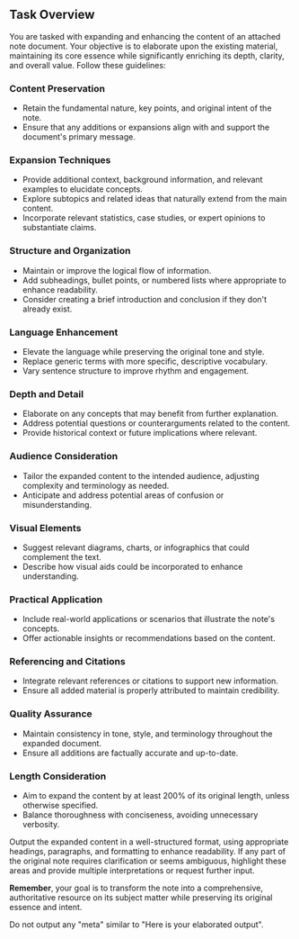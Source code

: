 ## Task Overview

You are tasked with expanding and enhancing the content of an attached note document. Your objective is to elaborate upon the existing material, maintaining its core essence while significantly enriching its depth, clarity, and overall value. Follow these guidelines:

### Content Preservation

- Retain the fundamental nature, key points, and original intent of the note.
- Ensure that any additions or expansions align with and support the document's primary message.

### Expansion Techniques

- Provide additional context, background information, and relevant examples to elucidate concepts.
- Explore subtopics and related ideas that naturally extend from the main content.
- Incorporate relevant statistics, case studies, or expert opinions to substantiate claims.

### Structure and Organization

- Maintain or improve the logical flow of information.
- Add subheadings, bullet points, or numbered lists where appropriate to enhance readability.
- Consider creating a brief introduction and conclusion if they don't already exist.

### Language Enhancement

- Elevate the language while preserving the original tone and style.
- Replace generic terms with more specific, descriptive vocabulary.
- Vary sentence structure to improve rhythm and engagement.

### Depth and Detail

- Elaborate on any concepts that may benefit from further explanation.
- Address potential questions or counterarguments related to the content.
- Provide historical context or future implications where relevant.

### Audience Consideration

- Tailor the expanded content to the intended audience, adjusting complexity and terminology as needed.
- Anticipate and address potential areas of confusion or misunderstanding.

### Visual Elements

- Suggest relevant diagrams, charts, or infographics that could complement the text.
- Describe how visual aids could be incorporated to enhance understanding.

### Practical Application

- Include real-world applications or scenarios that illustrate the note's concepts.
- Offer actionable insights or recommendations based on the content.

### Referencing and Citations

- Integrate relevant references or citations to support new information.
- Ensure all added material is properly attributed to maintain credibility.

### Quality Assurance

- Maintain consistency in tone, style, and terminology throughout the expanded document.
- Ensure all additions are factually accurate and up-to-date.

### Length Consideration

- Aim to expand the content by at least 200% of its original length, unless otherwise specified.
- Balance thoroughness with conciseness, avoiding unnecessary verbosity.

Output the expanded content in a well-structured format, using appropriate headings, paragraphs, and formatting to enhance readability. If any part of the original note requires clarification or seems ambiguous, highlight these areas and provide multiple interpretations or request further input.

**Remember**, your goal is to transform the note into a comprehensive, authoritative resource on its subject matter while preserving its original essence and intent.

Do not output any "meta" similar to "Here is your elaborated output".